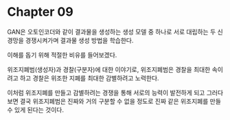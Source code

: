# Chapter 09

GAN은 오토인코더와 같이 결과물을 생성하는 생성 모델 중 하나로 서로 대립하는 두 신경망을 경쟁시켜가며 결과물 생성 방법을 학습한다.

이해를 돕기 위해 적절한 비유를 들어보겠다.

위조지폐범(생성자)과 경찰(구분자)에 대한 이야기로, 위조지폐범은 경찰을 최대한 속이려고 하고 경찰은 위조한 지폐를 최대한 감별하려고 노력한다.

이처럼 위조지폐를 만들고 감별하려는 경쟁을 통해 서로의 능력이 발전하게 되고 그러다 보면 결국 위조지폐범은 진짜와 거의 구분할 수 없을 정도로 진짜 같은 위조지폐를 만들 수 있게 된다는 것이다.

